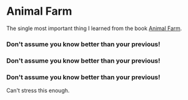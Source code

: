 # Animal Farm

The single most important thing I learned from the book [Animal Farm](https://www.amazon.com/Animal-Farm-George-Orwell/dp/0451526341).

### **Don't assume you know better than your previous!**

### **Don't assume you know better than your previous!**

### **Don't assume you know better than your previous!**

Can't stress this enough.
